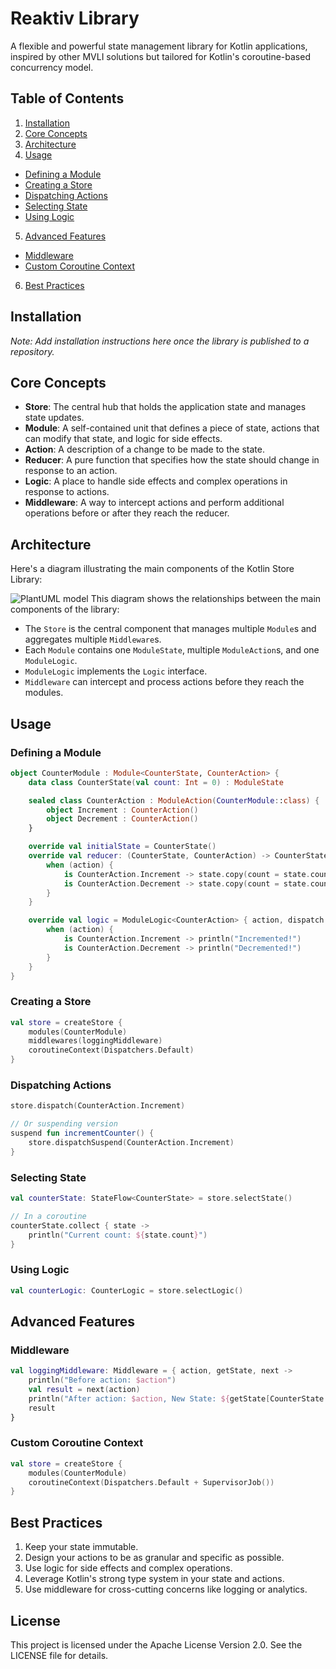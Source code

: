 # Reaktiv Library

A flexible and powerful state management library for Kotlin applications, inspired by other MVLI solutions but tailored
for Kotlin's coroutine-based concurrency model.

## Table of Contents

1. [Installation](#installation)
2. [Core Concepts](#core-concepts)
3. [Architecture](#architecture)
4. [Usage](#usage)

- [Defining a Module](#defining-a-module)
- [Creating a Store](#creating-a-store)
- [Dispatching Actions](#dispatching-actions)
- [Selecting State](#selecting-state)
- [Using Logic](#using-logic)

5. [Advanced Features](#advanced-features)

- [Middleware](#middleware)
- [Custom Coroutine Context](#custom-coroutine-context)

6. [Best Practices](#best-practices)

## Installation

*Note: Add installation instructions here once the library is published to a repository.*

## Core Concepts

- **Store**: The central hub that holds the application state and manages state updates.
- **Module**: A self-contained unit that defines a piece of state, actions that can modify that state, and logic for
  side effects.
- **Action**: A description of a change to be made to the state.
- **Reducer**: A pure function that specifies how the state should change in response to an action.
- **Logic**: A place to handle side effects and complex operations in response to actions.
- **Middleware**: A way to intercept actions and perform additional operations before or after they reach the reducer.

## Architecture

Here's a diagram illustrating the main components of the Kotlin Store Library:

![PlantUML model](https://www.planttext.com/api/plantuml/svg/ZLJBRjim4BppAnO-MOeS84LFWY14S14qYDsB-WCqjN49qwH1hfAYJVwz52ahagC4lP6xmvbzZ7JhY5jgZugvWzGdRlaHXEBEtHbDjVo3SFDrBlM37n6-etf2ae9V8YeYAtSjuHlBbqyn7zBjk3ZihMbripRAM23BjVCfrCHOu86QZ4Nuom1MmdWeIOrhpuc_AOVrHQH37MNJA7ps92w7ZNHKR8T86G2cQHNUwqUJmvQVYeTr9rIaPGRR8LMa6QHbXxzgf2-9nAyb5oIDpdjK5Mx9656txeIw-HZeKA6WcZXXKP_puLekanp2wKwPvw8kt-0RivUYs9pXyUfhwrvis2jZqlTk7xd07b7KCE7Ee89fCMKOw9NKaYHN0UJLkv35fXLeSrZM_ba2gpB6LQSwBQ4gvyG36MDyv_mo1KKtJCIZTjp2JxxFOLZ0bAzNcI_zFF8SllMdsD2JEU0m_og3zxYaKnbNzQdEVpEEvZ3ORPPYB9B17gaV_yYAtjCJRsGNDntCxwBRO3cnMRUn4JgPEA4hD7vGwMe5YtJH9_kWEGU73bZCH_ZDOi8rJWrCiOhvPs7GR7I6w-kNCkwPiLlVY_zJ_GC0)
This diagram shows the relationships between the main components of the library:

- The `Store` is the central component that manages multiple `Module`s and aggregates multiple `Middleware`s.
- Each `Module` contains one `ModuleState`, multiple `ModuleAction`s, and one `ModuleLogic`.
- `ModuleLogic` implements the `Logic` interface.
- `Middleware` can intercept and process actions before they reach the modules.

## Usage

### Defining a Module

```kotlin
object CounterModule : Module<CounterState, CounterAction> {
    data class CounterState(val count: Int = 0) : ModuleState

    sealed class CounterAction : ModuleAction(CounterModule::class) {
        object Increment : CounterAction()
        object Decrement : CounterAction()
    }

    override val initialState = CounterState()
    override val reducer: (CounterState, CounterAction) -> CounterState = { state, action ->
        when (action) {
            is CounterAction.Increment -> state.copy(count = state.count + 1)
            is CounterAction.Decrement -> state.copy(count = state.count - 1)
        }
    }

    override val logic = ModuleLogic<CounterAction> { action, dispatch ->
        when (action) {
            is CounterAction.Increment -> println("Incremented!")
            is CounterAction.Decrement -> println("Decremented!")
        }
    }
}
```

### Creating a Store

```kotlin
val store = createStore {
    modules(CounterModule)
    middlewares(loggingMiddleware)
    coroutineContext(Dispatchers.Default)
}
```

### Dispatching Actions

```kotlin
store.dispatch(CounterAction.Increment)

// Or suspending version
suspend fun incrementCounter() {
    store.dispatchSuspend(CounterAction.Increment)
}
```

### Selecting State

```kotlin
val counterState: StateFlow<CounterState> = store.selectState()

// In a coroutine
counterState.collect { state ->
    println("Current count: ${state.count}")
}
```

### Using Logic

```kotlin
val counterLogic: CounterLogic = store.selectLogic()
```

## Advanced Features

### Middleware

```kotlin
val loggingMiddleware: Middleware = { action, getState, next ->
    println("Before action: $action")
    val result = next(action)
    println("After action: $action, New State: ${getState[CounterState::class]}")
    result
}
```

### Custom Coroutine Context

```kotlin
val store = createStore {
    modules(CounterModule)
    coroutineContext(Dispatchers.Default + SupervisorJob())
}
```

## Best Practices

1. Keep your state immutable.
2. Design your actions to be as granular and specific as possible.
3. Use logic for side effects and complex operations.
4. Leverage Kotlin's strong type system in your state and actions.
5. Use middleware for cross-cutting concerns like logging or analytics.

## License

This project is licensed under the Apache License Version 2.0. See the LICENSE file for details.
